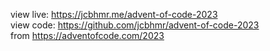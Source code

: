 view live: https://jcbhmr.me/advent-of-code-2023 \
view code: https://github.com/jcbhmr/advent-of-code-2023 \
from https://adventofcode.com/2023
